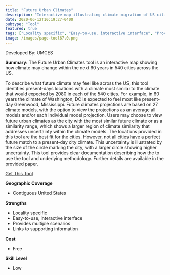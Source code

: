 ```yaml
---
title: "Future Urban Climates"
description: "Interactive map illustrating climate migration of US cities in the next 60 years"
date: 2020-06-12T10:19:27-0400
pubtype: "Tool"
featured: true
tags: ["Locality specific", "Easy-to-use, interactive interface", "Provides multiple scenarios", "Links to supporting information"]
image: /images/page-tool67.0.png
---
```

Developed By: UMCES

**Summary:** The Future Urban Climates tool is an interactive map showing how climate may change within the next 60 years in 540 cities across the US.

To describe what future climate may feel like across the US, this tool identifies present-days locations with a climate most similar to the climate that would expected by 2080 in each of the 540 cities. For example, in 60 years the climate of Washington, DC is expected to feel most like present-day Greenwood, Mississippi. Future climates projections are based on 27 climate models, with the option to view the projections as an average all models and/or each individual model projection. Users may choose to view future urban climates as the city with the most similar future climate or as a similarity range, which shows a larger region of climate similarity that addresses uncertainty within the climate models. The locations provided in this tool are the best fit for the cities. However, not all cities have a perfect future match to a present-day city climate. This uncertainty is illustrated by the size of the circle marking the city, with a larger circle showing higher uncertainty. This tool provides clear documentation describing how the to use the tool and underlying methodology. Further details are available in the provided paper.

<a href="https://fitzlab.shinyapps.io/cityapp/" target="_blank">Get This Tool</a>

__**Geographic Coverage**__
- Contiguous United States

__**Strengths**__
-  Locality specific
-   Easy-to-use, interactive interface
-   Provides multiple scenarios
-   Links to supporting information

__**Cost**__
- Free

__**Skill Level**__
- Low
